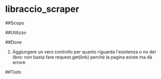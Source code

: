 # libraccio_scraper
##Scopo

##Utilizzo


##Done
1. Aggiungere un vero controllo per quanto riguarda l'esistenza o no del libro: non basta fare request.get(link) perché la pagina esiste ma dà errore

##Todo
